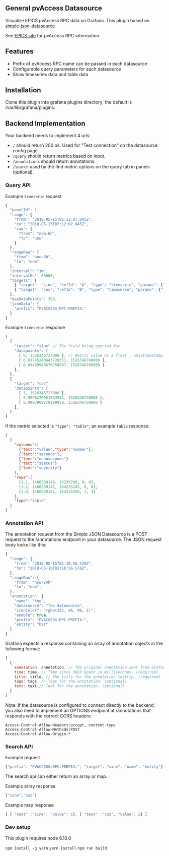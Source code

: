 ## General pvAccess Datasource

Visualize EPICS pvAccess RPC data on Grafana. This plugin based on [simple-json-datasource](https://github.com/grafana/simple-json-datasource)

See [EPICS site](https://epics.anl.gov/) for pvAccess RPC information.

## Features
- Prefix of pvAccess RPC name can be passed in each datasource
- Configurable query parameters for each datasource
- Show timeseries data and table data

## Installation

Clone this plugin into grafana plugins directory; the default is /var/lib/grafana/plugins.

## Backend Implementation

Your backend needs to implement 4 urls:

- `/` should return 200 ok. Used for "Test connection" on the datasource config page.
- `/query` should return metrics based on input.
- `/annotations` should return annotations.
- `/search` used by the find metric options on the query tab in panels (optional).

### Query API

Example `timeserie` request
``` javascript
{
  "panelId": 1,
  "range": {
    "from": "2018-05-15T01:12:07.045Z",
    "to": "2018-05-15T07:12:07.045Z",
    "raw": {
      "from": "now-6h",
      "to": "now"
    }
  },
  "rangeRaw": {
    "from": "now-6h",
    "to": "now"
  },
  "interval": "1m",
  "intervalMs": 60000,
  "targets": [
    { "target": "sine", "refId": "A", "type": "timeserie", "params": {"foo": "bar"} },
    { "target": "cos", "refId": "B", "type": "timeserie", "params": {"foo": "bar"} }
  ],
  "maxDataPoints": 399,
  "jsonData": {
    "prefix": "PVACCESS:RPC:PREFIX:"
  }
}
```

Example `timeserie` response
``` javascript
[
  {
    "target": "sine" // The field being queried for
    "datapoints": [
      [ 0, 1526346727000 ], // Metric value as a float , unixtimestamp in milliseconds
      [ 0.01745240643728351, 1526346748000 ],
      [ 0.03489949670250097, 1526346769000 ]
    ],
  },
  {
    "target": "cos"
    "datapoints": [
      [ 1, 1526346727000 ],
      [ 0.9998476951563913, 1526346748000 ],
      [ 0.9993908270190958, 1526346769000 ]
    ],
  }
]
```

If the metric selected is `"type": "table"`, an example `table` response:
```json
[
  {
    "columns":[
      {"text":"value","type":"number"},
      {"text":"seconds"},
      {"text":"nanoseconds"}
      {"text":"status"}
      {"text":"severity"}
    ],
    "rows":[
      [1.1, 1460589140, 16235768, 0, 0],
      [1.2, 1460589141, 164235245, 0, 0],
      [2.0, 1460589142, 164235256, 1, 3]
    ],
    "type":"table"
  }
]
```

### Annotation API

The annotation request from the Simple JSON Datasource is a POST request to
the /annotations endpoint in your datasource. The JSON request body looks like this:
``` javascript
{
  "range": {
    "from": "2018-05-15T01:10:56.578Z",
    "to": "2018-05-16T01:10:56.578Z",
  },
  "rangeRaw": {
    "from": "now-24h"
    "to": "now",
  },
  "annotation": {
    "name": "foo",
    "datasource": "foo datasource",
    "iconColor": "rgba(255, 96, 96, 1)",
    "enable": true,
    "prefix": "PVACCESS:RPC:PREFIX:",
    "entity": "bar"
  }
}
```

Grafana expects a response containing an array of annotation objects in the
following format:

``` javascript
[
  {
    annotation: annotation, // The original annotation sent from Grafana.
    time: time, // Time since UNIX Epoch in milliseconds. (required)
    title: title, // The title for the annotation tooltip. (required)
    tags: tags, // Tags for the annotation. (optional)
    text: text // Text for the annotation. (optional)
  }
]
```

Note: If the datasource is configured to connect directly to the backend, you
also need to implement an OPTIONS endpoint at /annotations that responds
with the correct CORS headers:

```
Access-Control-Allow-Headers:accept, content-type
Access-Control-Allow-Methods:POST
Access-Control-Allow-Origin:*
```

### Search API

Example request
``` javascript
{"prefix": "PVACCESS:RPC:PREFIX:", "target": "sine", "name": "entity"}
```

The search api can either return an array or map.

Example array response
``` javascript
["sine","cos"]
```

Example map response
``` javascript
[ { "text" :"sine", "value": 1}, { "text" :"cos", "value": 2} ]
```

### Dev setup

This plugin requires node 6.10.0

`npm install -g yarn`
`yarn install`
`npm run build`
